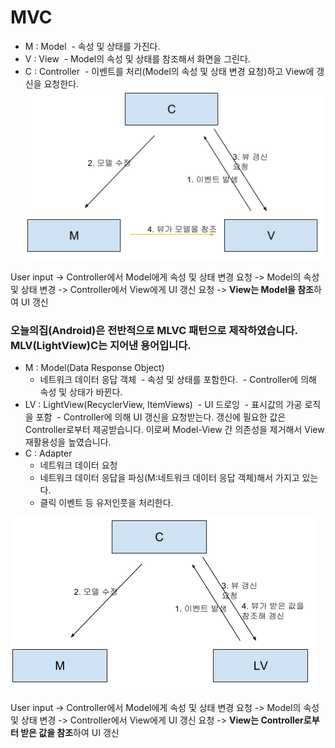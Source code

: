 # MVC
- M : Model
  - 속성 및 상태를 가진다.
- V : View
  - Model의 속성 및 상태를 참조해서 화면을 그린다.
- C : Controller
  - 이벤트를 처리(Model의 속성 및 상태 변경 요청)하고 View에 갱신을 요청한다.
  
![MVC Flow](https://github.com/bsscco/mvctest/blob/master/mvc-flow.png?raw=true)

User input -> Controller에서 Model에게 속성 및 상태 변경 요청 -> Model의 속성 및 상태 변경 -> Controller에서 View에게 UI 갱신 요청 -> **View는 Model을 참조**하여 UI 갱신

### 오늘의집(Android)은 전반적으로 MLVC 패턴으로 제작하였습니다. MLV(LightView)C는 지어낸 용어입니다.
- M : Model(Data Response Object)
  - 네트워크 데이터 응답 객체
  - 속성 및 상태를 포함한다.
  - Controller에 의해 속성 및 상태가 바뀐다.
- LV : LightView(RecyclerView, ItemViews)
  - UI 드로잉
  - 표시값의 가공 로직을 포함
  - Controller에 의해 UI 갱신을 요청받는다. 갱신에 필요한 값은 Controller로부터 제공받습니다. 이로써 Model-View 간 의존성을 제거해서 View재활용성을 높였습니다.
- C : Adapter
  - 네트워크 데이터 요청
  - 네트워크 데이터 응답을 파싱(M:네트워크 데이터 응답 객체)해서 가지고 있는다.
  - 클릭 이벤트 등 유저인풋을 처리한다.


![MLVC Flow](https://github.com/bsscco/mvctest/blob/master/mlvc-flow.png?raw=true)

User input -> Controller에서 Model에게 속성 및 상태 변경 요청 -> Model의 속성 및 상태 변경 -> Controller에서 View에게 UI 갱신 요청 -> **View는 Controller로부터 받은 값을 참조**하여 UI 갱신
